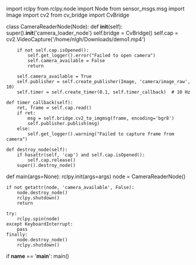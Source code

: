 import rclpy
from rclpy.node import Node
from sensor_msgs.msg import Image
import cv2
from cv_bridge import CvBridge

class CameraReaderNode(Node):
    def __init__(self):
        super().__init__('camera_loader_node')
        self.bridge = CvBridge()
        self.cap = cv2.VideoCapture('/home/nlgh/Downloads/demo1.mp4')

        if not self.cap.isOpened():
            self.get_logger().error("Failed to open camera")
            self.camera_available = False
            return

        self.camera_available = True
        self.publisher = self.create_publisher(Image, 'camera/image_raw', 10)
        self.timer = self.create_timer(0.1, self.timer_callback)  # 10 Hz

    def timer_callback(self):
        ret, frame = self.cap.read()
        if ret:
            msg = self.bridge.cv2_to_imgmsg(frame, encoding='bgr8')
            self.publisher.publish(msg)
        else:
            self.get_logger().warning("Failed to capture frame from camera")

    def destroy_node(self):
        if hasattr(self, 'cap') and self.cap.isOpened():
            self.cap.release()
        super().destroy_node()

def main(args=None):
    rclpy.init(args=args)
    node = CameraReaderNode()

    if not getattr(node, 'camera_available', False):
        node.destroy_node()
        rclpy.shutdown()
        return

    try:
        rclpy.spin(node)
    except KeyboardInterrupt:
        pass
    finally:
        node.destroy_node()
        rclpy.shutdown()

if __name__ == '__main__':
    main()
